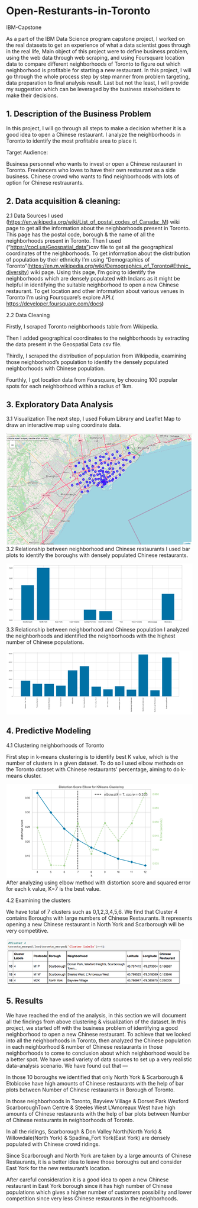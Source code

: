 # Open-Resturants-in-Toronto
IBM-Capstone

As a part of the IBM Data Science program capstone project, I worked on the real datasets to get an experience of what a data scientist goes through in the real life, Main object of this project were to define business problem, using the web data through web scraping, and using Foursquare location data to compare different neighborhoods of Toronto to figure out which neighborhood is profitable for starting a new restaurant. In this project, I will go through the whole process step by step manner from problem targeting, data preparation to final analysis result. Last but not the least, I will provide my suggestion which can be leveraged by the business stakeholders to make their decisions.

## 1. Description of the Business Problem

In this project, I will go through all steps to make a decision whether it is a good idea to open a Chinese restaurant.
I analyze the neighborhoods in Toronto to identify the most profitable area to place it.


Target Audience:

Business personnel who wants to invest or open a Chinese restaurant in Toronto.
Freelancers who loves to have their own restaurant as a side business.
Chinese crowd who wants to find neighborhoods with lots of option for Chinese restraurants.

## 2. Data acquisition & cleaning:

2.1 Data Sources
I used (https://en.wikipedia.org/wiki/List_of_postal_codes_of_Canada:_M) wiki page to get all the information about the neighborhoods present in Toronto. This page has the postal code, borough & the name of all the neighborhoods present in Toronto.
Then I used (“https://cocl.us/Geospatial_data”)csv file to get all the geographical coordinates of the neighborhoods.
To get information about the distribution of population by their ethnicity I’m using “Demographics of Toronto”(https://en.m.wikipedia.org/wiki/Demographics_of_Toronto#Ethnic_diversity) wiki page. Using this page, I’m going to identify the neighborhoods which are densely populated with Indians as it might be helpful in identifying the suitable neighborhood to open a new Chinese restaurant.
To get location and other information about various venues in Toronto I’m using Foursquare’s explore API.( https://developer.foursquare.com/docs)

2.2 Data Cleaning

Firstly, I scraped Toronto neighborhoods table from Wikipedia.

Then I added geographical coordinates to the neighborhoods by extracting the data present in the Geospatial Data csv file.

Thirdly, I scraped the distribution of population from Wikipedia, examining those neighborhood’s population to identify the densely populated neighborhoods with Chinese population.

Fourthly, I got location data from Foursquare, by choosing 100 popular spots for each neighborhood within a radius of 1km.

## 3. Exploratory Data Analysis

3.1 Visualization
The next step, I used Folium Library and Leaflet Map to draw an interactive map using coordinate data.

![alt text](https://github.com/YiqingFan/Open-Resturants-in-Toronto/blob/main/vis-map.png)
3.2 Relationship between neighborhood and Chinese restaurants
I used bar plots to identify the boroughs with densely populated Chinese restaurants.

![alt_text](https://github.com/YiqingFan/Open-Resturants-in-Toronto/blob/main/boroughs.png)
3.3 Relationship between neighborhood and Chinese population
I analyzed the neighborhoods and identified the neighborhoods with the highest number of Chinese populations.

![alt_text](https://github.com/YiqingFan/Open-Resturants-in-Toronto/blob/main/neighborhood.png)

## 4. Predictive Modeling

4.1 Clustering neighborhoods of Toronto

First step in k-means clustering is to identify best K value, which is the number of clusters in a given dataset. To do so I used elbow methods on the Toronto dataset with Chinese restaurants’ percentage, aiming to do k-means cluster.

![alt_text](https://github.com/YiqingFan/Open-Resturants-in-Toronto/blob/main/elbow%20method.png)
After analyzing using elbow method with distortion score and squared error for each k value, K=7 is the best value.

4.2 Examining the clusters

We have total of 7 clusters such as 0,1,2,3,4,5,6. 
We find that Cluster 4 contains Boroughs with large numbers of Chinese Restaurants. It represents opening a new Chinese restaurant in North York and Scarborough will be very competitive.

![alt_text](https://github.com/YiqingFan/Open-Resturants-in-Toronto/blob/main/result.png)

## 5. Results

We have reached the end of the analysis, in this section we will document all the findings from above clustering & visualization of the dataset. In this project, we started off with the business problem of identifying a good neighborhood to open a new Chinese restaurant. To achieve that we looked into all the neighborhoods in Toronto, then analyzed the Chinese population in each neighborhood & number of Chinese restaurants in those neighborhoods to come to conclusion about which neighborhood would be a better spot. We have used variety of data sources to set up a very realistic data-analysis scenario. We have found out that —

In those 10 boroughs we identified that only North York & Scarborough & Etobicoke have high amounts of Chinese restaurants with the help of bar plots between Number of Chinese restaurants in Borough of Toronto.

In those neighborhoods in Toronto, Bayview Village & Dorset Park Wexford ScarboroughTown Centre & Steeles West L’Amoreaux West have high amounts of Chinese restaurants with the help of bar plots between Number of Chinese restaurants in neighborhoods of Toronto.

In all the ridings, Scarborough & Don Valley North(North York) & Willowdale(North York) & Spadina_Fort York(East York) are densely populated with Chinese crowd ridings.

Since Scarborough and North York are taken by a large amounts of Chinese Restaurants, it is a better idea to leave those boroughs out and consider East York for the new restaurant’s location.

After careful consideration it is a good idea to open a new Chinese restaurant in East York borough since it has high number of Chinese populations which gives a higher number of customers possibility and lower competition since very less Chinese restaurants in the neighborhoods.
